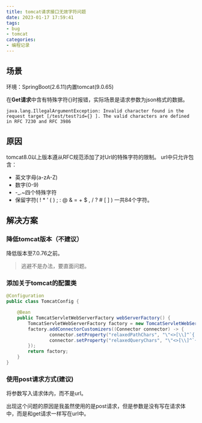 ```yaml
---
title: tomcat请求接口无效字符问题 
date: 2023-01-17 17:59:41
tags:
- bug
- tomcat
categories:
- 编程记录
---
```


## 场景

环境：SpringBoot(2.6.11)内置tomcat(9.0.65)

在**Get请求**中含有特殊字符{}时报错，实际场景是请求参数为json格式的数据。
~~~text
java.lang.IllegalArgumentException: Invalid character found in the request target [/test/test?id={} ]. The valid characters are defined in RFC 7230 and RFC 3986
~~~

## 原因

tomcat8.0以上版本遵从RFC规范添加了对Url的特殊字符的限制。
url中只允许包含：
* 英文字母(a-zA-Z)
* 数字(0-9)
* -_.~四个特殊字符
* 保留字符( ! * ’ ( ) ; : @ & = + $ , / ? # [ ] )
一共84个字符。

## 解决方案

### 降低tomcat版本（不建议）

降低版本至7.0.76之前。
> 逃避不是办法，要直面问题。

### 添加关于tomcat的配置类

~~~java
@Configuration
public class TomcatConfig {

    @Bean
    public TomcatServletWebServerFactory webServerFactory() {
        TomcatServletWebServerFactory factory = new TomcatServletWebServerFactory();
        factory.addConnectorCustomizers((Connector connector) -> {
                connector.setProperty("relaxedPathChars", "\"<>[\\]^`{|}");
                connector.setProperty("relaxedQueryChars", "\"<>[\\]^`{|}");
        });
        return factory;
    }
}
~~~

### 使用post请求方式(建议)

将参数写入请求体内，而不是url。

出现这个问题的原因是我虽然使用的是post请求，但是参数是没有写在请求体中，而是和get请求一样写在url中。

